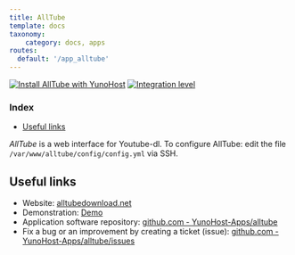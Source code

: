 ```yaml
---
title: AllTube
template: docs
taxonomy:
    category: docs, apps
routes:
  default: '/app_alltube'
---
```


[![Install AllTube with YunoHost](https://install-app.yunohost.org/install-with-yunohost.svg)](https://install-app.yunohost.org/?app=alltube) [![Integration level](https://dash.yunohost.org/integration/alltube.svg)](https://dash.yunohost.org/appci/app/alltube)

### Index

- [Useful links](#useful-links)

*AllTube* is a web interface for Youtube-dl.
To configure AllTube: edit the file `/var/www/alltube/config/config.yml` via SSH.

## Useful links

+ Website: [alltubedownload.net](https://alltubedownload.net/)
+ Demonstration: [Demo](https://alltubedownload.net/)
+ Application software repository: [github.com - YunoHost-Apps/alltube](https://github.com/YunoHost-Apps/alltube_ynh)
+ Fix a bug or an improvement by creating a ticket (issue): [github.com - YunoHost-Apps/alltube/issues](https://github.com/YunoHost-Apps/alltube_ynh/issues)
